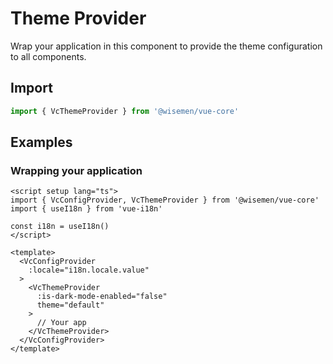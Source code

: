 # Theme Provider

Wrap your application in this component to provide the theme configuration to all components.

## Import

```ts
import { VcThemeProvider } from '@wisemen/vue-core'
```

<!-- @include: ./theme-provider-meta.md -->

## Examples

###  Wrapping your application

```vue [App.vue]
<script setup lang="ts">
import { VcConfigProvider, VcThemeProvider } from '@wisemen/vue-core'
import { useI18n } from 'vue-i18n'

const i18n = useI18n()
</script>

<template>
  <VcConfigProvider
    :locale="i18n.locale.value"
  >
    <VcThemeProvider
      :is-dark-mode-enabled="false"
      theme="default"
    >
      // Your app
    </VcThemeProvider>
  </VcConfigProvider>
</template>
```
